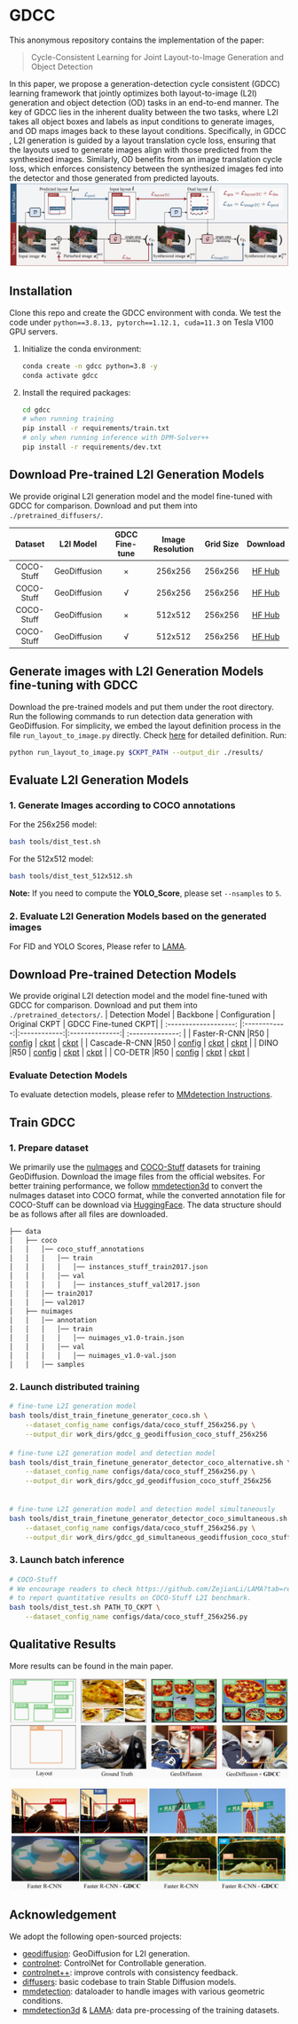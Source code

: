 # GDCC

This anonymous repository contains the implementation of the paper:

> Cycle-Consistent Learning for Joint Layout-to-Image Generation and Object Detection <br>

In this paper, we propose a generation-detection cycle consistent (GDCC) learning framework that jointly optimizes both layout-to-image (L2I) generation and object detection (OD) tasks in an end-to-end manner. The key of GDCC lies in the inherent duality between the two tasks, where L2I takes all object boxes and labels as input conditions to generate images, and OD maps images back to these layout conditions. Specifically, in GDCC , L2I generation is guided by a layout translation cycle loss, ensuring that the layouts used to generate images align with those predicted from the synthesized images. Similarly, OD benefits from an image translation cycle loss, which enforces consistency between the synthesized images fed into the detector and those generated from predicted layouts. 
![img](./images/overview.png)



## Installation

Clone this repo and create the GDCC environment with conda. We test the code under `python==3.8.13, pytorch==1.12.1, cuda=11.3` on Tesla V100 GPU servers.

1. Initialize the conda environment:

   ```bash
   conda create -n gdcc python=3.8 -y
   conda activate gdcc
   ```

2. Install the required packages:

   ```bash
   cd gdcc
   # when running training
   pip install -r requirements/train.txt
   # only when running inference with DPM-Solver++
   pip install -r requirements/dev.txt
   ```



## Download Pre-trained L2I Generation Models

We provide original L2I generation model and the model fine-tuned with GDCC for comparison. Download and put them into `./pretrained_diffusers/`.

|        Dataset        |  L2I Model   | GDCC Fine-tune | Image Resolution | Grid Size |                           Download                           |
| :-------------------: |:------------:|:--------------:| :--------------: | :-------: | :----------------------------------------------------------: |
|      COCO-Stuff       | GeoDiffusion |       ×        |     256x256      |  256x256  | [HF Hub](https://huggingface.co/KaiChen1998/geodiffusion-coco-stuff-256x256) |
|      COCO-Stuff       | GeoDiffusion |       √        |     256x256      |  256x256  | [HF Hub](https://huggingface.co/AnonymousGDCC/GeoDiffusion_256x256_GDCC/tree/main) |
|      COCO-Stuff       | GeoDiffusion |       ×        |     512x512      |  256x256  | [HF Hub](https://huggingface.co/KaiChen1998/geodiffusion-coco-stuff-512x512) |
|      COCO-Stuff       | GeoDiffusion |       √        |     512x512      |  256x256  | [HF Hub](https://huggingface.co/AnonymousGDCC/GeoDiffusion_512x512_GDCC/tree/main) |




## Generate images with L2I Generation Models fine-tuning with GDCC

Download the pre-trained models and put them under the root directory. Run the following commands to run detection data generation with GeoDiffusion. For simplicity, we embed the layout definition process in the file `run_layout_to_image.py` directly. Check [here](./run_layout_to_image.py#L75-L82) for detailed definition. Run:

```bash
python run_layout_to_image.py $CKPT_PATH --output_dir ./results/
```

## Evaluate L2I Generation Models
### 1. Generate Images according to COCO annotations
For the 256x256 model:
```bash
bash tools/dist_test.sh
```
For the 512x512 model:
```bash
bash tools/dist_test_512x512.sh
```
**Note:** If you need to compute the **YOLO_Score**, please set `--nsamples` to `5`.
### 2. Evaluate L2I Generation Models based on the generated images
For FID and YOLO Scores, Please refer to [LAMA](https://github.com/ZejianLi/LAMA/tree/main).

## Download Pre-trained Detection Models
We provide original L2I detection model and the model fine-tuned with GDCC for comparison. Download and put them into `./pretrained_detectors/`.
|        Detection Model        |  Backbone   |  Configuration   | Original CKPT | GDCC Fine-tuned CKPT|
| :-------------------: |:------------:|:------------:|:--------------:| :--------------: |
|      Faster-R-CNN     |R50           | [config](https://github.com/open-mmlab/mmdetection/blob/main/configs/faster_rcnn/faster-rcnn_r50_fpn_1x_coco.py) |       [ckpt](https://download.openxlab.org.cn/models/mmdetection/FasterR-CNN/weight/faster-rcnn_r50_fpn_1x_coco)        |     [ckpt](https://huggingface.co/AnonymousGDCC/Faster-R-CNN_r50_GDCC/tree/main)      |
|      Cascade-R-CNN    |R50           | [config](https://github.com/open-mmlab/mmdetection/blob/main/configs/cascade_rcnn/cascade-rcnn_r50_fpn_1x_coco.py) |       [ckpt](https://download.openmmlab.com/mmdetection/v2.0/cascade_rcnn/cascade_rcnn_r50_fpn_1x_coco/cascade_rcnn_r50_fpn_1x_coco_20200316-3dc56deb.pth)        |     [ckpt](https://huggingface.co/AnonymousGDCC/Cascade-R-CNN_r50_GDCC/tree/main)      |
|      DINO             |R50           | [config](https://github.com/open-mmlab/mmdetection/blob/main/configs/dino/dino-4scale_r50_8xb2-12e_coco.py) |       [ckpt](https://download.openmmlab.com/mmdetection/v3.0/dino/dino-4scale_r50_8xb2-12e_coco/dino-4scale_r50_8xb2-12e_coco_20221202_182705-55b2bba2.pth)        |     [ckpt](https://huggingface.co/AnonymousGDCC/DINO_r50_GDCC/tree/main)      | 
|      CO-DETR          |R50           | [config](https://github.com/open-mmlab/mmdetection/blob/main/projects/CO-DETR/configs/codino/co_dino_5scale_r50_lsj_8xb2_1x_coco.py) |       [ckpt](https://download.openmmlab.com/mmdetection/v3.0/codetr/co_dino_5scale_r50_lsj_8xb2_1x_coco/co_dino_5scale_r50_lsj_8xb2_1x_coco-69a72d67.pth)       |     [ckpt](https://huggingface.co/AnonymousGDCC/CO-DETR_r50_GDCC/tree/main)      |

### Evaluate Detection Models
To evaluate detection models, please refer to [MMdetection Instructions](https://github.com/open-mmlab/mmdetection/blob/main/docs/en/user_guides/test.md).

## Train GDCC

### 1. Prepare dataset

We primarily use the [nuImages](https://www.nuscenes.org/nuimages) and [COCO-Stuff](https://cocodataset.org/#home) datasets for training GeoDiffusion. Download the image files from the official websites. For better training performance, we follow [mmdetection3d](https://github.com/open-mmlab/mmdetection3d/blob/main/configs/nuimages/README.md/#introduction) to convert the nuImages dataset into COCO format, while the converted annotation file for COCO-Stuff can be download via [HuggingFace](https://huggingface.co/datasets/KaiChen1998/coco-stuff-geodiffusion). The data structure should be as follows after all files are downloaded.

```
├── data
│   ├── coco
│   │   │── coco_stuff_annotations
│   │   │   │── train
│   │   │   │   │── instances_stuff_train2017.json
│   │   │   │── val
│   │   │   │   │── instances_stuff_val2017.json
│   │   │── train2017
│   │   │── val2017
│   ├── nuimages
│   │   │── annotation
│   │   │   │── train
│   │   │   │   │── nuimages_v1.0-train.json
│   │   │   │── val
│   │   │   │   │── nuimages_v1.0-val.json
│   │   │── samples
```

### 2. Launch distributed training


```bash
# fine-tune L2I generation model
bash tools/dist_train_finetune_generator_coco.sh \
	--dataset_config_name configs/data/coco_stuff_256x256.py \
	--output_dir work_dirs/gdcc_g_geodiffusion_coco_stuff_256x256
	
# fine-tune L2I generation model and detection model
bash tools/dist_train_finetune_generator_detector_coco_alternative.sh \
	--dataset_config_name configs/data/coco_stuff_256x256.py \
	--output_dir work_dirs/gdcc_gd_geodiffusion_coco_stuff_256x256


# fine-tune L2I generation model and detection model simultaneously
bash tools/dist_train_finetune_generator_detector_coco_simultaneous.sh \
	--dataset_config_name configs/data/coco_stuff_256x256.py \
	--output_dir work_dirs/gdcc_gd_simultaneous_geodiffusion_coco_stuff_256x256
```



### 3. Launch batch inference


```bash
# COCO-Stuff
# We encourage readers to check https://github.com/ZejianLi/LAMA?tab=readme-ov-file#testing
# to report quantitative results on COCO-Stuff L2I benchmark.
bash tools/dist_test.sh PATH_TO_CKPT \
	--dataset_config_name configs/data/coco_stuff_256x256.py
```


## Qualitative Results

More results can be found in the main paper.

![img](./images/qualitative_1.PNG)

![img](./images/qualitative_2.PNG)






## Acknowledgement

We adopt the following open-sourced projects:

- [geodiffusion](https://github.com/KaiChen1998/GeoDiffusion): GeoDiffusion for L2I generation.
- [controlnet](https://github.com/lllyasviel/ControlNet): ControlNet for Controllable generation.
- [controlnet++](https://github.com/xinsir6/https://github.com/liming-ai/ControlNet_Plus_Plus): improve controls with consistency feedback.
- [diffusers](https://github.com/huggingface/diffusers/): basic codebase to train Stable Diffusion models.
- [mmdetection](https://github.com/open-mmlab/mmdetection): dataloader to handle images with various geometric conditions.
- [mmdetection3d](https://github.com/open-mmlab/mmdetection3d) & [LAMA](https://github.com/ZejianLi/LAMA): data pre-processing of the training datasets.
